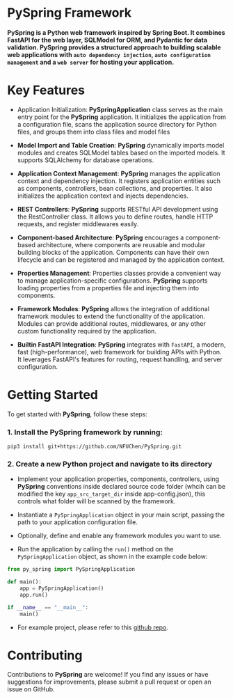 # **PySpring** Framework

#### **PySpring** is a Python web framework inspired by Spring Boot. It combines FastAPI for the web layer, SQLModel for ORM, and Pydantic for data validation. PySpring provides a structured approach to building scalable web applications with `auto dependency injection`, `auto configuration management`  and a `web server` for hosting your application.

# Key Features
- Application Initialization: **PySpringApplication** class serves as the main entry point for the **PySpring** application. It initializes the application from a configuration file, scans the application source directory for Python files, and groups them into class files and model files

- **Model Import and Table Creation**: **PySpring** dynamically imports model modules and creates SQLModel tables based on the imported models. It supports SQLAlchemy for database operations.

- **Application Context Management**: **PySpring** manages the application context and dependency injection. It registers application entities such as components, controllers, bean collections, and properties. It also initializes the application context and injects dependencies.

- **REST Controllers**: **PySpring** supports RESTful API development using the RestController class. It allows you to define routes, handle HTTP requests, and register middlewares easily.

- **Component-based Architecture**: **PySpring** encourages a component-based architecture, where components are reusable and modular building blocks of the application. Components can have their own lifecycle and can be registered and managed by the application context.

- **Properties Management**: Properties classes provide a convenient way to manage application-specific configurations. **PySpring** supports loading properties from a properties file and injecting them into components.

- **Framework Modules**: **PySpring** allows the integration of additional framework modules to extend the functionality of the application. Modules can provide additional routes, middlewares, or any other custom functionality required by the application.

- **Builtin FastAPI Integration**: **PySpring** integrates with `FastAPI`, a modern, fast (high-performance), web framework for building APIs with Python. It leverages FastAPI's features for routing, request handling, and server configuration.

# Getting Started
To get started with **PySpring**, follow these steps:

### 1. Install the **PySpring** framework by running:

`pip3 install git+https://github.com/NFUChen/PySpring.git`


### 2. Create a new Python project and navigate to its directory

-  Implement your application properties, components, controllers, using **PySpring** conventions inside declared source code folder (whcih can be modified the key `app_src_target_dir` inside app-config.json), this controls what folder will be scanned by the framework.

- Instantiate a `PySpringApplication` object in your main script, passing the path to your application configuration file.

- Optionally, define and enable any framework modules you want to use.

- Run the application by calling the `run()` method on the `PySpringApplication` object, as shown in the example code below:

```python
from py_spring import PySpringApplication

def main():
    app = PySpringApplication()
    app.run()

if __name__ == "__main__":
    main()
```
- For example project, please refer to this [github repo](https://github.com/NFUChen/PySpring-Example-Project).

# Contributing

Contributions to **PySpring** are welcome! If you find any issues or have suggestions for improvements, please submit a pull request or open an issue on GitHub.
